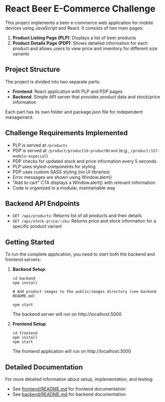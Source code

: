 # React Beer E-Commerce Challenge

This project implements a beer e-commerce web application for mobile devices using JavaScript and React. It consists of two main pages:

1. **Product Listing Page (PLP)**: Displays a list of beer products
2. **Product Details Page (PDP)**: Shows detailed information for each product and allows users to view price and inventory for different size variants

## Project Structure

The project is divided into two separate parts:

- **Frontend**: React application with PLP and PDP pages
- **Backend**: Simple API server that provides product data and stock/price information

Each part has its own folder and package.json file for independent management.

## Challenge Requirements Implemented

- PLP is served at `/products`
- PDP is served at `/product/productId-productBrand` (e.g., `/product/127-modelo-especial`)
- PDP checks for updated stock and price information every 5 seconds
- PLP uses styled-components for styling
- PDP uses custom SASS styling (no UI libraries)
- Error messages are shown using Window.alert()
- "Add to cart" CTA displays a Window.alert() with relevant information
- Code is organized in a modular, maintainable way

## Backend API Endpoints

- `GET /api/products`: Returns list of all products and their details
- `GET /api/stock-price/:sku`: Returns price and stock information for a specific product variant

## Getting Started

To run the complete application, you need to start both the backend and frontend servers:

1. **Backend Setup**:
   ```
   cd backend
   npm install
   
   # Add product images to the public/images directory (see backend README.md)
   
   npm start
   ```
   The backend server will run on http://localhost:5000

2. **Frontend Setup**:
   ```
   cd frontend
   npm install
   npm start
   ```
   The frontend application will run on http://localhost:3000

## Detailed Documentation

For more detailed information about setup, implementation, and testing:

- See [frontend/README.md](./frontend/README.md) for frontend documentation
- See [backend/README.md](./backend/README.md) for backend documentation
